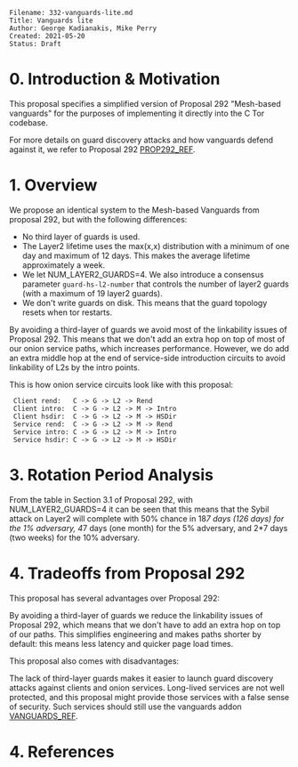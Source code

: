 ```
Filename: 332-vanguards-lite.md
Title: Vanguards lite
Author: George Kadianakis, Mike Perry
Created: 2021-05-20
Status: Draft
```

# 0. Introduction & Motivation

  This proposal specifies a simplified version of Proposal 292 "Mesh-based
  vanguards" for the purposes of implementing it directly into the C Tor
  codebase.

  For more details on guard discovery attacks and how vanguards defend against
  it, we refer to Proposal 292 [PROP292_REF].

# 1. Overview

  We propose an identical system to the Mesh-based Vanguards from proposal 292,
  but with the following differences:

  - No third layer of guards is used.
  - The Layer2 lifetime uses the max(x,x) distribution with a minimum of one
    day and maximum of 12 days. This makes the average lifetime approximately a
    week.
  - We let NUM_LAYER2_GUARDS=4. We also introduce a consensus parameter
    `guard-hs-l2-number` that controls the number of layer2 guards (with a
    maximum of 19 layer2 guards).
  - We don't write guards on disk. This means that the guard topology resets
    when tor restarts.

  By avoiding a third-layer of guards we avoid most of the linkability issues
  of Proposal 292. This means that we don't add an extra hop on top of most of
  our onion service paths, which increases performance. However, we do add an
  extra middle hop at the end of service-side introduction circuits to avoid
  linkability of L2s by the intro points.

  This is how onion service circuits look like with this proposal:

	 Client rend:   C -> G -> L2 -> Rend
	 Client intro:  C -> G -> L2 -> M -> Intro
	 Client hsdir:  C -> G -> L2 -> M -> HSDir
	 Service rend:  C -> G -> L2 -> M -> Rend
	 Service intro: C -> G -> L2 -> M -> Intro
	 Service hsdir: C -> G -> L2 -> M -> HSDir

# 3. Rotation Period Analysis

  From the table in Section 3.1 of Proposal 292, with NUM_LAYER2_GUARDS=4 it
  can be seen that this means that the Sybil attack on Layer2 will complete
  with 50% chance in 18*7 days (126 days) for the 1% adversary, 4*7 days (one
  month) for the 5% adversary, and 2*7 days (two weeks) for the 10% adversary.

# 4. Tradeoffs from Proposal 292

  This proposal has several advantages over Proposal 292:

  By avoiding a third-layer of guards we reduce the linkability issues of
  Proposal 292, which means that we don't have to add an extra hop on top of
  our paths. This simplifies engineering and makes paths shorter by default:
  this means less latency and quicker page load times.

  This proposal also comes with disadvantages:

  The lack of third-layer guards makes it easier to launch guard discovery
  attacks against clients and onion services. Long-lived services are not well
  protected, and this proposal might provide those services with a false sense
  of security. Such services should still use the vanguards addon [VANGUARDS_REF].

# 4. References

  [PROP292_REF]: https://gitlab.torproject.org/tpo/core/torspec/-/blob/main/proposals/292-mesh-vanguards.txt
  [VANGUARDS_REF]: https://github.com/mikeperry-tor/vanguards
